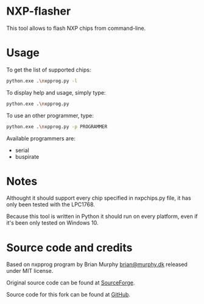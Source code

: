 NXP-flasher
===========

This tool allows to flash NXP chips from command-line.

# Usage

To get the list of supported chips:
```sh
python.exe .\nxpprog.py -l
```

To display help and usage, simply type:
```sh
python.exe .\nxpprog.py
```

To use an other programmer, type:
```sh
python.exe .\nxpprog.py -p PROGRAMMER
```

Available programmers are:
- serial
- buspirate

# Notes

Althought it should support every chip specified in nxpchips.py file, it has
only been tested with the LPC1768.

Because this tool is written in Python it should run on every platform,
even if it's been only tested on Windows 10.

# Source code and credits

Based on nxpprog program by Brian Murphy <brian@murphy.dk> released under MIT license.

Original source code can be found at [SourceForge](https://sourceforge.net/projects/nxpprog).

Source code for this fork can be found at [GitHub](https://github.com/exmachina-dev/nxp-flasher).

